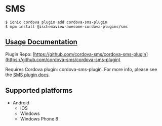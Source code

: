 # SMS

```text
$ ionic cordova plugin add cordova-sms-plugin
$ npm install @ischemaview-awesome-cordova-plugins/sms
```

## [Usage Documentation](https://danielsogl.gitbook.io/awesome-cordova-plugins/plugins/sms/)

Plugin Repo: [https://github.com/cordova-sms/cordova-sms-plugin](https://github.com/cordova-sms/cordova-sms-plugin)

Requires Cordova plugin: cordova-sms-plugin. For more info, please see the [SMS plugin docs](https://github.com/cordova-sms/cordova-sms-plugin).

## Supported platforms

* Android
  * iOS
  * Windows
  * Windows Phone 8

